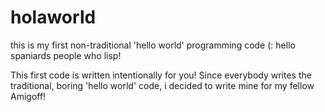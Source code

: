 # holaworld
this is my first non-traditional 'hello world' programming code  (:
hello spaniards people who lisp!

This first code is written intentionally for you! Since everybody writes the traditional, boring 'hello world' code, 
i decided to write mine for my fellow Amigoff! 
